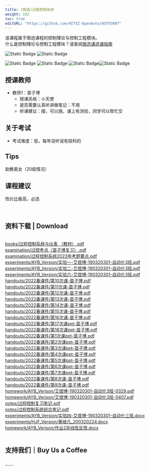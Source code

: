 ```yaml
---
title: (限选)过程控制系统
weight: 102
toc: true
editURL: "https://github.com/HITSZ-OpenAuto/AUTO3007"
---
```

该课程属于限选课程的控制理论与控制工程模块。
<br>
什么是控制理论与控制工程模块？请查阅[限选课选课指南](https://hoa.moe/blog/selecting-distributive-lessons/)

![Static Badge](https://img.shields.io/badge/%E8%80%83%E6%9F%A5%E8%AF%BE-green)  ![Static Badge](https://img.shields.io/badge/%E5%AD%A6%E5%88%86-3-moccasin)

![Static Badge](https://img.shields.io/badge/%E6%88%90%E7%BB%A9%E6%9E%84%E6%88%90（20级情况）-gold)  ![Static Badge](https://img.shields.io/badge/%E4%BD%9C%E4%B8%9A-20%25-wheat)  ![Static Badge](https://img.shields.io/badge/实验-40%25-wheat)![Static Badge](https://img.shields.io/badge/%E6%9C%9F%E6%9C%AB%E8%80%83%E8%AF%95-40%25-wheat) 


## 授课教师

- 教师1：苗子博
  - 授课风格：小天使
  - 是否需要认真听讲做笔记：不用
  - 听课建议：摆，可以翘，课上有测验，同学可以帮忙交

## 关于考试

- 考试难度：低，每年没听说有挂科的

## Tips

助教美女（20级情况）

## 课程建议

性价比极高，必选
<br>
<br>
<br>
<h2>资料下载 | Download</h2>
<br>
<a href="https://cdn.jsdelivr.net/gh/HITSZ-OpenAuto/AUTO3007/books/%E8%BF%87%E7%A8%8B%E6%8E%A7%E5%88%B6%E7%B3%BB%E7%BB%9F%E4%B8%8E%E4%BB%AA%E8%A1%A8%20%EF%BC%88%E6%95%99%E6%9D%90%EF%BC%89.pdf">books/过程控制系统与仪表 （教材）.pdf</a>
<br>
<a href="https://cdn.jsdelivr.net/gh/HITSZ-OpenAuto/AUTO3007/examination/%E8%BF%87%E6%8E%A7%E8%80%83%E7%82%B9%EF%BC%88%E8%8B%97%E5%AD%90%E5%8D%9A%E5%A4%8D%E4%B9%A0%EF%BC%89.pdf">examination/过控考点（苗子博复习）.pdf</a>
<br>
<a href="https://cdn.jsdelivr.net/gh/HITSZ-OpenAuto/AUTO3007/examination/%E8%BF%87%E7%A8%8B%E6%8E%A7%E5%88%B6%E7%B3%BB%E7%BB%9F2023%E5%B9%B4%E8%80%83%E9%A2%98%E8%A6%81%E7%82%B9.pdf">examination/过程控制系统2023年考题要点.pdf</a>
<br>
<a href="https://cdn.jsdelivr.net/gh/HITSZ-OpenAuto/AUTO3007/experiments/AYB_Version/%E5%AE%9E%E9%AA%8C%E4%B8%80-%E8%89%BE%E7%85%9C%E5%8D%9A-190320301-%E8%87%AA%E5%8A%A8%E5%8C%963%E7%8F%AD.pdf">experiments/AYB_Version/实验一-艾煜博-190320301-自动化3班.pdf</a>
<br>
<a href="https://cdn.jsdelivr.net/gh/HITSZ-OpenAuto/AUTO3007/experiments/AYB_Version/%E5%AE%9E%E9%AA%8C%E4%BA%8C-%E8%89%BE%E7%85%9C%E5%8D%9A-190320301-%E8%87%AA%E5%8A%A8%E5%8C%963%E7%8F%AD.pdf">experiments/AYB_Version/实验二-艾煜博-190320301-自动化3班.pdf</a>
<br>
<a href="https://cdn.jsdelivr.net/gh/HITSZ-OpenAuto/AUTO3007/experiments/AYB_Version/%E5%AE%9E%E9%AA%8C%E5%85%AD-%E8%89%BE%E7%85%9C%E5%8D%9A-190320301-%E8%87%AA%E5%8A%A8%E5%8C%963%E7%8F%AD.pdf">experiments/AYB_Version/实验六-艾煜博-190320301-自动化3班.pdf</a>
<br>
<a href="https://cdn.jsdelivr.net/gh/HITSZ-OpenAuto/AUTO3007/handouts/2022%E6%98%A5%E8%AF%BE%E4%BB%B6/%E7%AC%AC10%E6%AC%A1%E8%AF%BE-%E8%8B%97%E5%AD%90%E5%8D%9A.pdf">handouts/2022春课件/第10次课-苗子博.pdf</a>
<br>
<a href="https://cdn.jsdelivr.net/gh/HITSZ-OpenAuto/AUTO3007/handouts/2022%E6%98%A5%E8%AF%BE%E4%BB%B6/%E7%AC%AC11%E6%AC%A1%E8%AF%BE-%E8%8B%97%E5%AD%90%E5%8D%9A.pdf">handouts/2022春课件/第11次课-苗子博.pdf</a>
<br>
<a href="https://cdn.jsdelivr.net/gh/HITSZ-OpenAuto/AUTO3007/handouts/2022%E6%98%A5%E8%AF%BE%E4%BB%B6/%E7%AC%AC12%E6%AC%A1%E8%AF%BE-%E8%8B%97%E5%AD%90%E5%8D%9A.pdf">handouts/2022春课件/第12次课-苗子博.pdf</a>
<br>
<a href="https://cdn.jsdelivr.net/gh/HITSZ-OpenAuto/AUTO3007/handouts/2022%E6%98%A5%E8%AF%BE%E4%BB%B6/%E7%AC%AC13%E6%AC%A1%E8%AF%BE-%E8%8B%97%E5%AD%90%E5%8D%9A.pdf">handouts/2022春课件/第13次课-苗子博.pdf</a>
<br>
<a href="https://cdn.jsdelivr.net/gh/HITSZ-OpenAuto/AUTO3007/handouts/2022%E6%98%A5%E8%AF%BE%E4%BB%B6/%E7%AC%AC14%E6%AC%A1%E8%AF%BE-%E8%8B%97%E5%AD%90%E5%8D%9A.pdf">handouts/2022春课件/第14次课-苗子博.pdf</a>
<br>
<a href="https://cdn.jsdelivr.net/gh/HITSZ-OpenAuto/AUTO3007/handouts/2022%E6%98%A5%E8%AF%BE%E4%BB%B6/%E7%AC%AC15%E6%AC%A1%E8%AF%BE-%E8%8B%97%E5%AD%90%E5%8D%9A.pdf">handouts/2022春课件/第15次课-苗子博.pdf</a>
<br>
<a href="https://cdn.jsdelivr.net/gh/HITSZ-OpenAuto/AUTO3007/handouts/2022%E6%98%A5%E8%AF%BE%E4%BB%B6/%E7%AC%AC16%E6%AC%A1%E8%AF%BE-%E8%8B%97%E5%AD%90%E5%8D%9A.pdf">handouts/2022春课件/第16次课-苗子博.pdf</a>
<br>
<a href="https://cdn.jsdelivr.net/gh/HITSZ-OpenAuto/AUTO3007/handouts/2022%E6%98%A5%E8%AF%BE%E4%BB%B6/%E7%AC%AC17%E6%AC%A1%E8%AF%BEppt-%E8%8B%97%E5%AD%90%E5%8D%9A.pdf">handouts/2022春课件/第17次课ppt-苗子博.pdf</a>
<br>
<a href="https://cdn.jsdelivr.net/gh/HITSZ-OpenAuto/AUTO3007/handouts/2022%E6%98%A5%E8%AF%BE%E4%BB%B6/%E7%AC%AC18%E6%AC%A1%E8%AF%BEppt-%E8%8B%97%E5%AD%90%E5%8D%9A.pdf">handouts/2022春课件/第18次课ppt-苗子博.pdf</a>
<br>
<a href="https://cdn.jsdelivr.net/gh/HITSZ-OpenAuto/AUTO3007/handouts/2022%E6%98%A5%E8%AF%BE%E4%BB%B6/%E7%AC%AC1%E6%AC%A1%E8%AF%BEppt-%E8%8B%97%E5%AD%90%E5%8D%9A.pdf">handouts/2022春课件/第1次课ppt-苗子博.pdf</a>
<br>
<a href="https://cdn.jsdelivr.net/gh/HITSZ-OpenAuto/AUTO3007/handouts/2022%E6%98%A5%E8%AF%BE%E4%BB%B6/%E7%AC%AC2%E6%AC%A1%E8%AF%BEppt-%E8%8B%97%E5%AD%90%E5%8D%9A.pdf">handouts/2022春课件/第2次课ppt-苗子博.pdf</a>
<br>
<a href="https://cdn.jsdelivr.net/gh/HITSZ-OpenAuto/AUTO3007/handouts/2022%E6%98%A5%E8%AF%BE%E4%BB%B6/%E7%AC%AC3%E6%AC%A1%E8%AF%BEppt-%E8%8B%97%E5%AD%90%E5%8D%9A.pdf">handouts/2022春课件/第3次课ppt-苗子博.pdf</a>
<br>
<a href="https://cdn.jsdelivr.net/gh/HITSZ-OpenAuto/AUTO3007/handouts/2022%E6%98%A5%E8%AF%BE%E4%BB%B6/%E7%AC%AC4%E6%AC%A1%E8%AF%BEppt-%E8%8B%97%E5%AD%90%E5%8D%9A.pdf">handouts/2022春课件/第4次课ppt-苗子博.pdf</a>
<br>
<a href="https://cdn.jsdelivr.net/gh/HITSZ-OpenAuto/AUTO3007/handouts/2022%E6%98%A5%E8%AF%BE%E4%BB%B6/%E7%AC%AC5%E6%AC%A1%E8%AF%BEppt-%E8%8B%97%E5%AD%90%E5%8D%9A.pdf">handouts/2022春课件/第5次课ppt-苗子博.pdf</a>
<br>
<a href="https://cdn.jsdelivr.net/gh/HITSZ-OpenAuto/AUTO3007/handouts/2022%E6%98%A5%E8%AF%BE%E4%BB%B6/%E7%AC%AC6%E6%AC%A1%E8%AF%BEppt-%E8%8B%97%E5%AD%90%E5%8D%9A.pdf">handouts/2022春课件/第6次课ppt-苗子博.pdf</a>
<br>
<a href="https://cdn.jsdelivr.net/gh/HITSZ-OpenAuto/AUTO3007/handouts/2022%E6%98%A5%E8%AF%BE%E4%BB%B6/%E7%AC%AC7%E6%AC%A1%E8%AF%BEppt-%E8%8B%97%E5%AD%90%E5%8D%9A.pdf">handouts/2022春课件/第7次课ppt-苗子博.pdf</a>
<br>
<a href="https://cdn.jsdelivr.net/gh/HITSZ-OpenAuto/AUTO3007/handouts/2022%E6%98%A5%E8%AF%BE%E4%BB%B6/%E7%AC%AC8%E6%AC%A1%E8%AF%BE-%E8%8B%97%E5%AD%90%E5%8D%9A.pdf">handouts/2022春课件/第8次课-苗子博.pdf</a>
<br>
<a href="https://cdn.jsdelivr.net/gh/HITSZ-OpenAuto/AUTO3007/handouts/2022%E6%98%A5%E8%AF%BE%E4%BB%B6/%E7%AC%AC9%E6%AC%A1%E8%AF%BE-%E8%8B%97%E5%AD%90%E5%8D%9A.pdf">handouts/2022春课件/第9次课-苗子博.pdf</a>
<br>
<a href="https://cdn.jsdelivr.net/gh/HITSZ-OpenAuto/AUTO3007/homework/AYB_Verison/%E8%89%BE%E7%85%9C%E5%8D%9A-190320301-%E8%87%AA%E5%8A%A8%E5%8C%963%E7%8F%AD-0329.pdf">homework/AYB_Verison/艾煜博-190320301-自动化3班-0329.pdf</a>
<br>
<a href="https://cdn.jsdelivr.net/gh/HITSZ-OpenAuto/AUTO3007/homework/AYB_Verison/%E8%89%BE%E7%85%9C%E5%8D%9A-190320301-%E8%87%AA%E5%8A%A8%E5%8C%963%E7%8F%AD-0407.pdf">homework/AYB_Verison/艾煜博-190320301-自动化3班-0407.pdf</a>
<br>
<a href="https://cdn.jsdelivr.net/gh/HITSZ-OpenAuto/AUTO3007/notes/%E8%BF%87%E7%A8%8B%E6%8E%A7%E5%88%B6%E5%A4%8D%E4%B9%A0%E7%AC%94%E8%AE%B0.pdf">notes/过程控制复习笔记.pdf</a>
<br>
<a href="https://cdn.jsdelivr.net/gh/HITSZ-OpenAuto/AUTO3007/notes/%E8%BF%87%E7%A8%8B%E6%8E%A7%E5%88%B6%E7%B3%BB%E7%BB%9F%E7%BB%BC%E5%90%88%E7%AC%94%E8%AE%B0.pdf">notes/过程控制系统综合笔记.pdf</a>
<br>
<a href="https://github.com/HITSZ-OpenAuto/AUTO3007/raw/main/experiments/AYB_Version/%E5%AE%9E%E9%AA%8C%E5%9B%9B-%E8%89%BE%E7%85%9C%E5%8D%9A-190320301-%E8%87%AA%E5%8A%A8%E5%8C%96%E4%B8%89%E7%8F%AD.docx">experiments/AYB_Version/实验四-艾煜博-190320301-自动化三班.docx</a>
<br>
<a href="https://github.com/HITSZ-OpenAuto/AUTO3007/raw/main/experiments/HJF_Version/%E9%BB%84%E7%BB%A7%E5%87%A1_200320224.docx">experiments/HJF_Version/黄继凡_200320224.docx</a>
<br>
<a href="https://github.com/HITSZ-OpenAuto/AUTO3007/raw/main/homework/AYB_Verison/%E4%BD%9C%E4%B8%9A2%E9%9D%9E%E7%BA%BF%E6%80%A7%E5%8F%8D%E9%A6%88.docx">homework/AYB_Verison/作业2非线性反馈.docx</a>
<br>
<br>
<h2>支持我们｜Buy Us a Coffee</h2>
<br>
<img src="https://mitcher-1316637614.cos.ap-nanjing.myqcloud.com/hoa/20231112170457.png?imageSlim" alt="Reward_Code" style="zoom:25%; display: block; margin: 0 auto;" />            